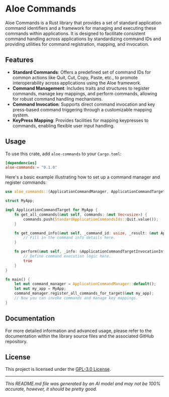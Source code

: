 # Aloe Commands

Aloe Commands is a Rust library that provides a set of standard application command identifiers and a framework for managing and executing these commands within applications. It is designed to facilitate consistent command handling across applications by standardizing command IDs and providing utilities for command registration, mapping, and invocation.

## Features
- **Standard Commands**: Offers a predefined set of command IDs for common actions like Quit, Cut, Copy, Paste, etc., to promote interoperability across applications using the Aloe framework.
- **Command Management**: Includes traits and structures to register commands, manage key mappings, and perform commands, allowing for robust command handling mechanisms.
- **Command Invocation**: Supports direct command invocation and key press-based command triggering through a customizable mapping system.
- **KeyPress Mapping**: Provides facilities for mapping keypresses to commands, enabling flexible user input handling.

## Usage

To use this crate, add `aloe-commands` to your `Cargo.toml`:

```toml
[dependencies]
aloe-commands = "0.1.0"
```

Here's a basic example illustrating how to set up a command manager and register commands:

```rust
use aloe_commands::{ApplicationCommandManager, ApplicationCommandTarget, StandardApplicationCommandsIds};

struct MyApp;

impl ApplicationCommandTarget for MyApp {
    fn get_all_commands(&mut self, commands: &mut Vec<usize>) {
        commands.push(StandardApplicationCommandsIds::Quit.value());
    }

    fn get_command_info(&mut self, _command_id: usize, _result: &mut ApplicationCommandInfo) {
        // Fill in the command info details here.
    }

    fn perform(&mut self, _info: &ApplicationCommandTargetInvocationInfo) -> bool {
        // Define command execution logic here.
        true
    }
}

fn main() {
    let mut command_manager = ApplicationCommandManager::default();
    let mut my_app = MyApp;
    command_manager.register_all_commands_for_target(&mut my_app);
    // Now you can invoke commands and manage key mappings.
}
```

## Documentation

For more detailed information and advanced usage, please refer to the documentation within the library source files and the associated GitHub repository.

## License

This project is licensed under the [GPL-3.0 License](LICENSE).

---

*This README.md file was generated by an AI model and may not be 100% accurate, however, it should be pretty good.*